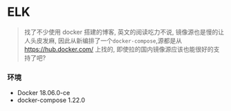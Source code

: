 # ELK
> 找了不少使用 docker 搭建的博客, 英文的阅读吃力不说, 镜像源也是慢的让人头皮发麻, 因此从新编排了一个`docker-compose`,源都是从 https://hub.docker.com/ 上找的, 即使拉的国内镜像源应该也能很好的支持了吧?

### 环境
* Docker          18.06.0-ce
* docker-compose  1.22.0

